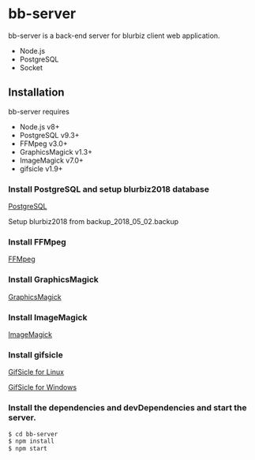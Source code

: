 # bb-server

bb-server is a back-end server for blurbiz client web application.

  - Node.js
  - PostgreSQL
  - Socket
  
## Installation

bb-server requires 

 - Node.js v8+
 - PostgreSQL v9.3+
 - FFMpeg v3.0+
 - GraphicsMagick v1.3+
 - ImageMagick v7.0+
 - gifsicle v1.9+
 
 
### Install PostgreSQL and setup blurbiz2018 database

[PostgreSQL](https://www.postgresql.org/download)

Setup blurbiz2018 from backup_2018_05_02.backup


### Install FFMpeg

[FFMpeg](https://www.ffmpeg.org/download.html)


### Install GraphicsMagick

[GraphicsMagick](http://www.graphicsmagick.org/download.html)


### Install ImageMagick

[ImageMagick](https://www.imagemagick.org/script/download.php)

### Install gifsicle

[GifSicle for Linux](https://github.com/kohler/gifsicle)

[GifSicle for Windows](http://www.softpedia.com/get/Multimedia/Graphic/Graphic-Editors/Gifsicle.shtml)


### Install the dependencies and devDependencies and start the server.

```sh
$ cd bb-server
$ npm install
$ npm start
```